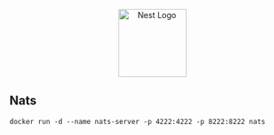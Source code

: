 <p align="center">
  <a href="http://nestjs.com/" target="blank"><img src="https://nestjs.com/img/logo-small.svg" width="120" alt="Nest Logo" /></a>
</p>

## Nats
```
docker run -d --name nats-server -p 4222:4222 -p 8222:8222 nats
```
